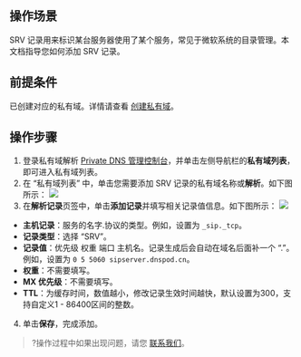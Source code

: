 ## 操作场景
SRV 记录用来标识某台服务器使用了某个服务，常见于微软系统的目录管理。本文档指导您如何添加 SRV 记录。

## 前提条件
已创建对应的私有域。详情请查看 [创建私有域](https://intl.cloud.tencent.com/document/product/1097/40558)。

## 操作步骤
1. 登录私有域解析 [Private DNS 管理控制台](https://console.cloud.tencent.com/privatedns/)，并单击左侧导航栏的**私有域列表**，即可进入私有域列表。
2. 在 “私有域列表” 中，单击您需要添加 SRV 记录的私有域名称或**解析**。如下图所示：
![](https://main.qcloudimg.com/raw/965b35507b9de90112d57608a95d6405.png)
3. 在**解析记录**页签中，单击**添加记录**并填写相关记录值信息。如下图所示：
![](https://qcloudimg.tencent-cloud.cn/raw/2fd974a599442354bee407a8a1b19fe8.png)
 - **主机记录**：服务的名字.协议的类型。例如，设置为 `_sip._tcp`。
 - **记录类型**：选择 “SRV”。
 - **记录值**：优先级 权重 端口 主机名。记录生成后会自动在域名后面补一个 “.”。
例如，设置为 `0 5 5060 sipserver.dnspod.cn`。
 - **权重**：不需要填写。 
 - **MX 优先级**：不需要填写。 
 - **TTL**：为缓存时间，数值越小，修改记录生效时间越快，默认设置为300，支持自定义1 - 86400区间的整数。
4. 单击**保存**，完成添加。

>?操作过程中如果出现问题，请您 [联系我们](https://intl.cloud.tencent.com/contact-sales)。




